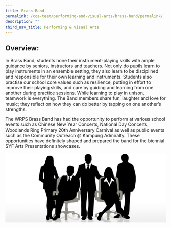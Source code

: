 ```yaml
---
title: Brass Band
permalink: /cca-team/performing-and-visual-arts/brass-band/permalink/
description: ""
third_nav_title: Performing & Visual Arts
---
```

Overview:
---------

In Brass Band, students hone their instrument-playing skills with ample guidance by seniors, instructors and teachers. Not only do pupils learn to play instruments in an ensemble setting, they also learn to be disciplined and responsible for their own learning and instruments. Students also practise our school core values such as resilience, putting in effort to improve their playing skills, and care by guiding and learning from one another during practice sessions. While learning to play in unison, teamwork is everything. The Band members share fun, laughter and love for music; they reflect on how they can do better by tapping on one another’s strengths.

  

The WRPS Brass Band has had the opportunity to perform at various school events such as Chinese New Year Concerts, National Day Concerts, Woodlands Ring Primary 20th Anniversary Carnival as well as public events such as the Community Outreach @ Kampung Admiralty. These opportunities have definitely shaped and prepared the band for the biennial SYF Arts Presentations showcases.

![](/images/staff.jpg)

